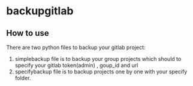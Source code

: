 # backupgitlab
## How to use
There are two python files to backup your gitlab project:
1. simplebackup file is to backup your group projects which should to specify your gitlab token(admin) , goup_id and url
2. specifybackup file is to backup projects one by one with your specify folder.
